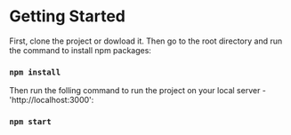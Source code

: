 # Getting Started

First, clone the project or dowload it. Then go to the root directory and run the command to install npm packages:

### `npm install`

Then run the folling command to run the project on your local server - 'http://localhost:3000':

### `npm start`
